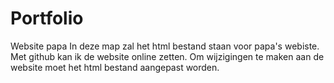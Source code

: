 # Portfolio
Website papa
In deze map zal het html bestand staan voor papa's webiste. Met github kan ik de website online zetten. Om wijzigingen te maken aan de website moet het html bestand aangepast worden. 

